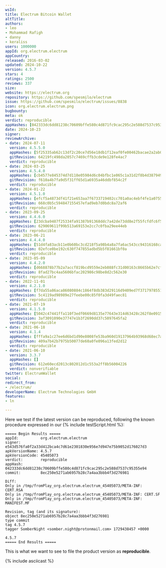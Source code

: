 ```yaml
---
wsId: 
title: Electrum Bitcoin Wallet
altTitle: 
authors:
- leo
- Mohammad Rafigh
- danny
- keraliss
users: 1000000
appId: org.electrum.electrum
appCountry: 
released: 2016-03-02
updated: 2024-10-22
version: 4.5.7
stars: 4
ratings: 2500
reviews: 337
size: 
website: https://electrum.org
repository: https://github.com/spesmilo/electrum
issue: https://github.com/spesmilo/electrum/issues/8838
icon: org.electrum.electrum.png
bugbounty: 
meta: ok
verdict: reproducible
appHashes: [042333dc6dd81238c70609bffe580c4d871fc9cac295c2e588d7537c95355e94]
date: 2024-10-23
signer: 
reviewArchive:
- date: 2024-07-11
  version: 4.5.5.0
  appHashes: [5f25335ab62c13df2c20ce7d56e18db1f12eaf0fe00462bacae2a2ab0b71daf6]
  gitRevision: 64219fc498da2057c7469cffb3cde9e128fe4ac7
  verdict: reproducible
- date: 2024-03-25
  version: 4.5.4.0
  appHashes: [cb4577e845374d7d118e05984d6c04bfbc1e065c1a31d2f8b4d3879499c88a98]
  gitRevision: f610a4b7fa9d5f31ff65d1a6935a46ddbf854c2f
  verdict: reproducible
- date: 2024-01-22
  version: 4.5.1.0
  appHashes: [efcf5a4873df41f21e653aa7f6733719402cc701a0ac4ebf4fe1a075514ca2ad]
  gitRevision: 668c0b5c594847155457efad9eb7d0bdc8a72af6
  verdict: reproducible
- date: 2023-09-25
  version: 4.4.6.0
  appHashes: [23dcba9487f25334fa91387b91368ddc7a42de73dd8e2f55fcfdfc6f57a987db]
  gitRevision: 629069611f99b513a69153e2cc7c0fba29ee44eb
  verdict: reproducible
- date: 2023-06-21
  version: 4.4.4.0
  appHashes: [51d4fa83acb11e0b60bc3cd218f5a98b4a8a7fa6ac543cc94316168ca4e791af]
  gitRevision: 02efce0be192c630f747855adbd5b5f81661bf0a
  verdict: reproducible
- date: 2023-05-09
  version: 4.4.2.0
  appHashes: [d668878b77b2a7accf819bcd9559e2eb088fc31d00163c8665b62e7cfefccb4a]
  gitRevision: 8fad27bc4aa5606bfac202986c98be8d2c562e30
  verdict: reproducible
- date: 2022-11-01
  version: 4.2.1.0
  appHashes: [f7da55a86aca86080884c1864f8db383d29116d9409ed7f37179785514f1ecf0]
  gitRevision: 5c4119ad98989e27feebe00c85f0fa3d49faec81
  verdict: reproducible
- date: 2021-07-19
  version: 4.1.5.0
  appHashes: [5042c47441ffa110f3edf0669d8135e77643e314d63428c262f8e091555b3588, 3b5011c575ba0646855f8686e7952fe3a4da70ca009082dd6a683bc12de529ca, de25614cc8f8fa20262f20df816634a349cf796b3e4cf026087e4dec12c15231]
  gitRevision: 3af3091090e37747e1b3f2690dd37c5097645fa2
  verdict: reproducible
- date: 2021-06-18
  version: 4.1.4
  appHashes: [fffa9a1c27ee6d6bd1d90e8008fe53ba960d19137964b93968d68ec7a4f04433]
  gitRevision: 409a7b42b7975b50077de60a0fe096a13fed2d12
  verdict: reproducible
- date: 2021-06-10
  version: 3.3.7
  appHashes: []
  gitRevision: 612e60ecd2013c802012d1c553a2ff8b56004226
  verdict: nonverifiable
twitter: ElectrumWallet
social: 
redirect_from:
- /electrum/
developerName: Electrum Technologies GmbH
features:
- ln

---
```


Here we test if the latest version can be reproduced, following the known
procedure expressed in our {% include testScript.html %}:

```
===== Begin Results =====
appId:          org.electrum.electrum
signer:         e543d576fa0f2a33d412bca4c7d61e2301830e956e7d947e75b9052d176027d3
apkVersionName: 4.5.7
apkVersionCode: 45405073
verdict:        reproducible
appHash:        042333dc6dd81238c70609bffe580c4d871fc9cac295c2e588d7537c95355e94
commit:         8ec250e5271ab6957b28c7a4aa3bbb4f3d276981

Diff:
Only in /tmp/fromPlay_org.electrum.electrum_45405073/META-INF: CERT.RSA
Only in /tmp/fromPlay_org.electrum.electrum_45405073/META-INF: CERT.SF
Only in /tmp/fromPlay_org.electrum.electrum_45405073/META-INF: MANIFEST.MF

Revision, tag (and its signature):
object 8ec250e5271ab6957b28c7a4aa3bbb4f3d276981
type commit
tag 4.5.7
tagger SomberNight <somber.night@protonmail.com> 1729438457 +0000

4.5.7
===== End Results =====

```

This is what we want to see to file the product version as **reproducible**.

{% include asciicast %}
